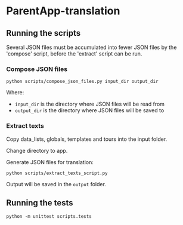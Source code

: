 # ParentApp-translation

## Running the scripts

Several JSON files must be accumulated into fewer JSON files by the 'compose' script, before the 'extract' script can be run.

### Compose JSON files

```
python scripts/compose_json_files.py input_dir output_dir
```

Where:

- `input_dir` is the directory where JSON files will be read from
- `output_dir` is the directory where JSON files will be saved to

### Extract texts

Copy data_lists, globals, templates and tours into the input folder. 

Change directory to app.

Generate JSON files for translation:
```
python scripts/extract_texts_script.py
```

Output will be saved in the `output` folder.

## Running the tests

```
python -m unittest scripts.tests
```
